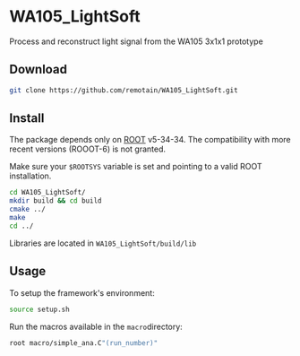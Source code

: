 # WA105_LightSoft

Process and reconstruct light signal from the WA105 3x1x1 prototype

Download
--------
```bash
git clone https://github.com/remotain/WA105_LightSoft.git
```
Install
-------
The package depends only on [ROOT](http://root.cern.ch/) v5-34-34. The compatibility with more recent versions (ROOOT-6) is not granted. 

Make sure your ```$ROOTSYS``` variable is set and pointing to a valid ROOT installation.

```bash
cd WA105_LightSoft/
mkdir build && cd build
cmake ../ 
make 
cd ../
```
Libraries are located in ```WA105_LightSoft/build/lib ```

Usage
-----
To setup the framework's environment:
```bash
source setup.sh
```
Run the macros available in the ```macro```directory:
```bash
root macro/simple_ana.C"(run_number)"
```
